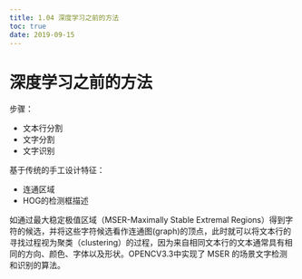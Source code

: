 ```yaml
---
title: 1.04 深度学习之前的方法
toc: true
date: 2019-09-15
---
```

# 深度学习之前的方法


步骤：

- 文本行分割
- 文字分割
- 文字识别









基于传统的手工设计特征：

- 连通区域
- HOG的检测框描述

如通过最大稳定极值区域（MSER-Maximally Stable Extremal Regions）得到字符的候选，并将这些字符候选看作连通图(graph)的顶点，此时就可以将文本行的寻找过程视为聚类（clustering）的过程，因为来自相同文本行的文本通常具有相同的方向、颜色、字体以及形状。OPENCV3.3中实现了 MSER 的场景文字检测和识别的算法。

